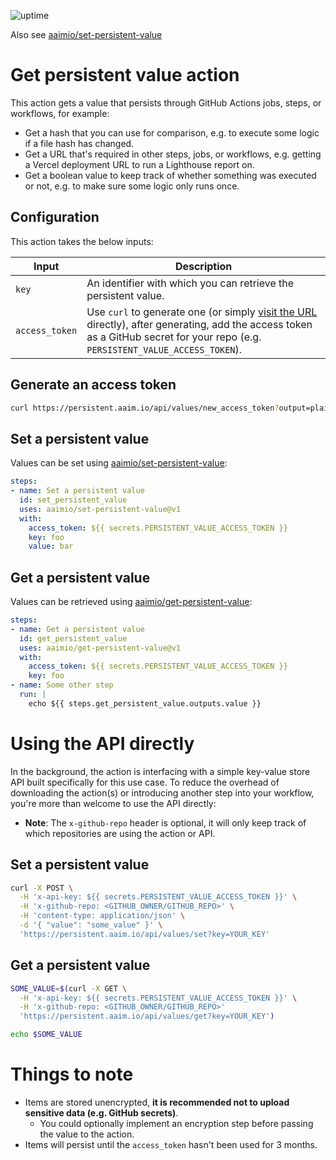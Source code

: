 ![uptime](https://img.shields.io/uptimerobot/ratio/m787894343-bf1ddacfde07d95ec87e488c?style=flat-square)

Also see [aaimio/set-persistent-value](https://github.com/aaimio/set-persistent-value)

# Get persistent value action

This action gets a value that persists through GitHub Actions jobs, steps, or workflows, for example:

- Get a hash that you can use for comparison, e.g. to execute some logic if a file hash has changed.
- Get a URL that's required in other steps, jobs, or workflows, e.g. getting a Vercel deployment URL to run a Lighthouse report on.
- Get a boolean value to keep track of whether something was executed or not, e.g. to make sure some logic only runs once.

## Configuration

This action takes the below inputs:

| Input | Description |
| --- | --- |
| `key` | An identifier with which you can retrieve the persistent value. |
| `access_token` | Use `curl` to generate one (or simply [visit the URL](https://persistent.aaim.io/api/values/new_access_token?output=plain) directly), after generating, add the access token as a GitHub secret for your repo (e.g. `PERSISTENT_VALUE_ACCESS_TOKEN`). |

## Generate an access token

```bash
curl https://persistent.aaim.io/api/values/new_access_token?output=plain
```

## Set a persistent value

Values can be set using [aaimio/set-persistent-value](https://github.com/aaimio/set-persistent-value):

```yaml
steps:
- name: Set a persistent value
  id: set_persistent_value
  uses: aaimio/set-persistent-value@v1
  with:
    access_token: ${{ secrets.PERSISTENT_VALUE_ACCESS_TOKEN }}
    key: foo
    value: bar
```

## Get a persistent value

Values can be retrieved using [aaimio/get-persistent-value](https://github.com/aaimio/get-persistent-value):

```yaml
steps:
- name: Get a persistent value
  id: get_persistent_value
  uses: aaimio/get-persistent-value@v1
  with:
    access_token: ${{ secrets.PERSISTENT_VALUE_ACCESS_TOKEN }}
    key: foo
- name: Some other step
  run: |
    echo ${{ steps.get_persistent_value.outputs.value }}
```

# Using the API directly

In the background, the action is interfacing with a simple key-value store API built specifically for this use case. To reduce the overhead of downloading the action(s) or introducing another step into your workflow, you're more than welcome to use the API directly:

- **Note**: The `x-github-repo` header is optional, it will only keep track of which repositories are using the action or API.

## Set a persistent value

```bash
curl -X POST \
  -H 'x-api-key: ${{ secrets.PERSISTENT_VALUE_ACCESS_TOKEN }}' \
  -H 'x-github-repo: <GITHUB_OWNER/GITHUB_REPO>' \
  -H 'content-type: application/json' \
  -d '{ "value": "some_value" }' \
  'https://persistent.aaim.io/api/values/set?key=YOUR_KEY'
```

## Get a persistent value

```bash
SOME_VALUE=$(curl -X GET \
  -H 'x-api-key: ${{ secrets.PERSISTENT_VALUE_ACCESS_TOKEN }}' \
  -H 'x-github-repo: <GITHUB_OWNER/GITHUB_REPO>'
  'https://persistent.aaim.io/api/values/get?key=YOUR_KEY')

echo $SOME_VALUE
```

# Things to note

- Items are stored unencrypted, **it is recommended not to upload sensitive data (e.g. GitHub secrets)**. 
    - You could optionally implement an encryption step before passing the value to the action.
- Items will persist until the `access_token` hasn't been used for 3 months.